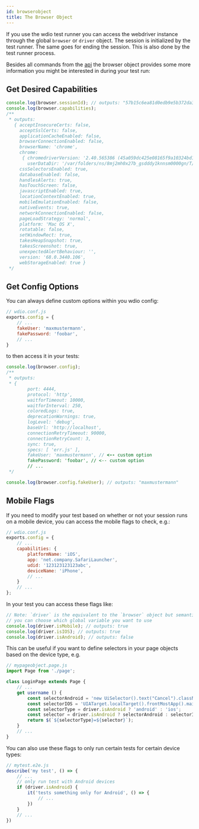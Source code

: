 ```yaml
---
id: browserobject
title: The Browser Object
---
```


If you use the wdio test runner you can access the webdriver instance through the global `browser` or `driver` object. The session is initialized by the test runner. The same goes for ending the session. This is also done by the test runner process.

Besides all commands from the [api](API.md) the browser object provides some more information you might be interested in during your test run:

## Get Desired Capabilities

```js
console.log(browser.sessionId); // outputs: "57b15c6ea81d0edb9e5b372da3d9ce28"
console.log(browser.capabilities);
/**
 * outputs:
   { acceptInsecureCerts: false,
     acceptSslCerts: false,
     applicationCacheEnabled: false,
     browserConnectionEnabled: false,
     browserName: 'chrome',
     chrome:
      { chromedriverVersion: '2.40.565386 (45a059dc425e08165f9a10324bd1380cc13ca363)',
        userDataDir: '/var/folders/ns/8mj2mh0x27b_gsdddy1knnsm0000gn/T/.org.chromium.Chromium.mpJ0yc' },
     cssSelectorsEnabled: true,
     databaseEnabled: false,
     handlesAlerts: true,
     hasTouchScreen: false,
     javascriptEnabled: true,
     locationContextEnabled: true,
     mobileEmulationEnabled: false,
     nativeEvents: true,
     networkConnectionEnabled: false,
     pageLoadStrategy: 'normal',
     platform: 'Mac OS X',
     rotatable: false,
     setWindowRect: true,
     takesHeapSnapshot: true,
     takesScreenshot: true,
     unexpectedAlertBehaviour: '',
     version: '68.0.3440.106',
     webStorageEnabled: true }
 */
```

## Get Config Options

You can always define custom options within you wdio config:

```js
// wdio.conf.js
exports.config = {
    // ...
    fakeUser: 'maxmustermann',
    fakePassword: 'foobar',
    // ...
}
```

to then access it in your tests:

```js
console.log(browser.config);
/**
 * outputs:
 * {
        port: 4444,
        protocol: 'http',
        waitforTimeout: 10000,
        waitforInterval: 250,
        coloredLogs: true,
        deprecationWarnings: true,
        logLevel: 'debug',
        baseUrl: 'http://localhost',
        connectionRetryTimeout: 90000,
        connectionRetryCount: 3,
        sync: true,
        specs: [ 'err.js' ],
        fakeUser: 'maxmustermann', // <-- custom option
        fakePassword: 'foobar', // <-- custom option
        // ...
 */

console.log(browser.config.fakeUser); // outputs: "maxmustermann"
```

## Mobile Flags

If you need to modify your test based on whether or not your session runs on a mobile device, you can access the mobile flags to check, e.g.:

```js
// wdio.conf.js
exports.config = {
    // ...
    capabilities: {
        platformName: 'iOS',
        app: 'net.company.SafariLauncher',
        udid: '123123123123abc',
        deviceName: 'iPhone',
        // ...
    }
    // ...
};
```

In your test you can access these flags like:

```js
// Note: `driver` is the equivalent to the `browser` object but semantically more correct
// you can choose which global variable you want to use
console.log(driver.isMobile); // outputs: true
console.log(driver.isIOS); // outputs: true
console.log(driver.isAndroid); // outputs: false
```

This can be useful if you want to define selectors in your page objects based on the device type, e.g.

```js
// mypageobject.page.js
import Page from './page';

class LoginPage extends Page {
    // ...
    get username () {
        const selectorAndroid = 'new UiSelector().text("Cancel").className("android.widget.Button")';
        const selectorIOS = 'UIATarget.localTarget().frontMostApp().mainWindow().buttons()[0]';
        const selectorType = driver.isAndroid ? 'android' : 'ios';
        const selector = driver.isAndroid ? selectorAndroid : selectorIOS;
        return $(`${selectorType}=${selector}`);
    }
    // ...
}
```

You can also use these flags to only run certain tests for certain device types:

```js
// mytest.e2e.js
describe('my test', () => {
    // ...
    // only run test with Android devices
    if (driver.isAndroid) {
        it('tests something only for Android', () => {
            // ...
        })
    }
    // ...
})
```
